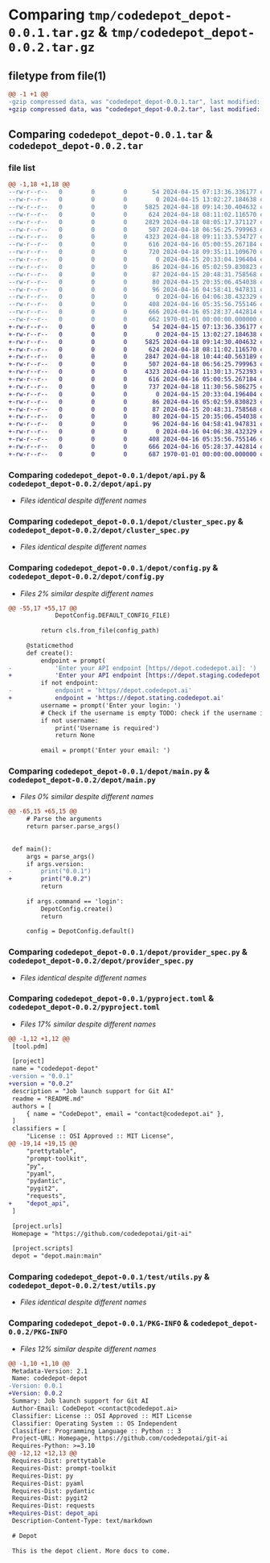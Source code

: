 # Comparing `tmp/codedepot_depot-0.0.1.tar.gz` & `tmp/codedepot_depot-0.0.2.tar.gz`

## filetype from file(1)

```diff
@@ -1 +1 @@
-gzip compressed data, was "codedepot_depot-0.0.1.tar", last modified: Thu Apr 18 09:35:11 2024, max compression
+gzip compressed data, was "codedepot_depot-0.0.2.tar", last modified: Thu Apr 18 11:30:56 2024, max compression
```

## Comparing `codedepot_depot-0.0.1.tar` & `codedepot_depot-0.0.2.tar`

### file list

```diff
@@ -1,18 +1,18 @@
--rw-r--r--   0        0        0       54 2024-04-15 07:13:36.336177 codedepot_depot-0.0.1/README.md
--rw-r--r--   0        0        0        0 2024-04-15 13:02:27.184638 codedepot_depot-0.0.1/depot/__init__.py
--rw-r--r--   0        0        0     5825 2024-04-18 09:14:30.404632 codedepot_depot-0.0.1/depot/api.py
--rw-r--r--   0        0        0      624 2024-04-18 08:11:02.116570 codedepot_depot-0.0.1/depot/cluster_spec.py
--rw-r--r--   0        0        0     2829 2024-04-18 08:05:17.371127 codedepot_depot-0.0.1/depot/config.py
--rw-r--r--   0        0        0      507 2024-04-18 06:56:25.799963 codedepot_depot-0.0.1/depot/jobfile.py
--rw-r--r--   0        0        0     4323 2024-04-18 09:11:33.534727 codedepot_depot-0.0.1/depot/main.py
--rw-r--r--   0        0        0      616 2024-04-16 05:00:55.267184 codedepot_depot-0.0.1/depot/provider_spec.py
--rw-r--r--   0        0        0      720 2024-04-18 09:35:11.109670 codedepot_depot-0.0.1/pyproject.toml
--rw-r--r--   0        0        0        0 2024-04-15 20:33:04.196404 codedepot_depot-0.0.1/test/__init__.py
--rw-r--r--   0        0        0       86 2024-04-16 05:02:59.830823 codedepot_depot-0.0.1/test/resources/cluster_test.yaml
--rw-r--r--   0        0        0       87 2024-04-15 20:48:31.758568 codedepot_depot-0.0.1/test/resources/config.json
--rw-r--r--   0        0        0       80 2024-04-15 20:35:06.454038 codedepot_depot-0.0.1/test/resources/local_cred.json
--rw-r--r--   0        0        0       96 2024-04-16 04:58:41.947831 codedepot_depot-0.0.1/test/resources/provider_test.yaml
--rw-r--r--   0        0        0        0 2024-04-16 04:06:38.432329 codedepot_depot-0.0.1/test/test_client.py
--rw-r--r--   0        0        0      408 2024-04-16 05:35:56.755146 codedepot_depot-0.0.1/test/test_provider.py
--rw-r--r--   0        0        0      666 2024-04-16 05:28:37.442814 codedepot_depot-0.0.1/test/utils.py
--rw-r--r--   0        0        0      662 1970-01-01 00:00:00.000000 codedepot_depot-0.0.1/PKG-INFO
+-rw-r--r--   0        0        0       54 2024-04-15 07:13:36.336177 codedepot_depot-0.0.2/README.md
+-rw-r--r--   0        0        0        0 2024-04-15 13:02:27.184638 codedepot_depot-0.0.2/depot/__init__.py
+-rw-r--r--   0        0        0     5825 2024-04-18 09:14:30.404632 codedepot_depot-0.0.2/depot/api.py
+-rw-r--r--   0        0        0      624 2024-04-18 08:11:02.116570 codedepot_depot-0.0.2/depot/cluster_spec.py
+-rw-r--r--   0        0        0     2847 2024-04-18 10:44:40.563189 codedepot_depot-0.0.2/depot/config.py
+-rw-r--r--   0        0        0      507 2024-04-18 06:56:25.799963 codedepot_depot-0.0.2/depot/jobfile.py
+-rw-r--r--   0        0        0     4323 2024-04-18 11:30:13.752393 codedepot_depot-0.0.2/depot/main.py
+-rw-r--r--   0        0        0      616 2024-04-16 05:00:55.267184 codedepot_depot-0.0.2/depot/provider_spec.py
+-rw-r--r--   0        0        0      737 2024-04-18 11:30:56.586275 codedepot_depot-0.0.2/pyproject.toml
+-rw-r--r--   0        0        0        0 2024-04-15 20:33:04.196404 codedepot_depot-0.0.2/test/__init__.py
+-rw-r--r--   0        0        0       86 2024-04-16 05:02:59.830823 codedepot_depot-0.0.2/test/resources/cluster_test.yaml
+-rw-r--r--   0        0        0       87 2024-04-15 20:48:31.758568 codedepot_depot-0.0.2/test/resources/config.json
+-rw-r--r--   0        0        0       80 2024-04-15 20:35:06.454038 codedepot_depot-0.0.2/test/resources/local_cred.json
+-rw-r--r--   0        0        0       96 2024-04-16 04:58:41.947831 codedepot_depot-0.0.2/test/resources/provider_test.yaml
+-rw-r--r--   0        0        0        0 2024-04-16 04:06:38.432329 codedepot_depot-0.0.2/test/test_client.py
+-rw-r--r--   0        0        0      408 2024-04-16 05:35:56.755146 codedepot_depot-0.0.2/test/test_provider.py
+-rw-r--r--   0        0        0      666 2024-04-16 05:28:37.442814 codedepot_depot-0.0.2/test/utils.py
+-rw-r--r--   0        0        0      687 1970-01-01 00:00:00.000000 codedepot_depot-0.0.2/PKG-INFO
```

### Comparing `codedepot_depot-0.0.1/depot/api.py` & `codedepot_depot-0.0.2/depot/api.py`

 * *Files identical despite different names*

### Comparing `codedepot_depot-0.0.1/depot/cluster_spec.py` & `codedepot_depot-0.0.2/depot/cluster_spec.py`

 * *Files identical despite different names*

### Comparing `codedepot_depot-0.0.1/depot/config.py` & `codedepot_depot-0.0.2/depot/config.py`

 * *Files 2% similar despite different names*

```diff
@@ -55,17 +55,17 @@
             DepotConfig.DEFAULT_CONFIG_FILE)
 
         return cls.from_file(config_path)
 
     @staticmethod
     def create():
         endpoint = prompt(
-            'Enter your API endpoint [https//depot.codedepot.ai]: ')
+            'Enter your API endpoint [https://depot.staging.codedepot.ai]: ')
         if not endpoint:
-            endpoint = 'https//depot.codedepot.ai'
+            endpoint = 'https://depot.stating.codedepot.ai'
         username = prompt('Enter your login: ')
         # Check if the username is empty TODO: check if the username is valid
         if not username:
             print('Username is required')
             return None
 
         email = prompt('Enter your email: ')
```

### Comparing `codedepot_depot-0.0.1/depot/main.py` & `codedepot_depot-0.0.2/depot/main.py`

 * *Files 0% similar despite different names*

```diff
@@ -65,15 +65,15 @@
     # Parse the arguments
     return parser.parse_args()
 
 
 def main():
     args = parse_args()
     if args.version:
-        print("0.0.1")
+        print("0.0.2")
         return
 
     if args.command == 'login':
         DepotConfig.create()
         return
 
     config = DepotConfig.default()
```

### Comparing `codedepot_depot-0.0.1/depot/provider_spec.py` & `codedepot_depot-0.0.2/depot/provider_spec.py`

 * *Files identical despite different names*

### Comparing `codedepot_depot-0.0.1/pyproject.toml` & `codedepot_depot-0.0.2/pyproject.toml`

 * *Files 17% similar despite different names*

```diff
@@ -1,12 +1,12 @@
 [tool.pdm]
 
 [project]
 name = "codedepot-depot"
-version = "0.0.1"
+version = "0.0.2"
 description = "Job launch support for Git AI"
 readme = "README.md"
 authors = [
     { name = "CodeDepot", email = "contact@codedepot.ai" },
 ]
 classifiers = [
     "License :: OSI Approved :: MIT License",
@@ -19,14 +19,15 @@
     "prettytable",
     "prompt-toolkit",
     "py",
     "pyaml",
     "pydantic",
     "pygit2",
     "requests",
+    "depot_api",
 ]
 
 [project.urls]
 Homepage = "https://github.com/codedepotai/git-ai"
 
 [project.scripts]
 depot = "depot.main:main"
```

### Comparing `codedepot_depot-0.0.1/test/utils.py` & `codedepot_depot-0.0.2/test/utils.py`

 * *Files identical despite different names*

### Comparing `codedepot_depot-0.0.1/PKG-INFO` & `codedepot_depot-0.0.2/PKG-INFO`

 * *Files 12% similar despite different names*

```diff
@@ -1,10 +1,10 @@
 Metadata-Version: 2.1
 Name: codedepot-depot
-Version: 0.0.1
+Version: 0.0.2
 Summary: Job launch support for Git AI
 Author-Email: CodeDepot <contact@codedepot.ai>
 Classifier: License :: OSI Approved :: MIT License
 Classifier: Operating System :: OS Independent
 Classifier: Programming Language :: Python :: 3
 Project-URL: Homepage, https://github.com/codedepotai/git-ai
 Requires-Python: >=3.10
@@ -12,12 +12,13 @@
 Requires-Dist: prettytable
 Requires-Dist: prompt-toolkit
 Requires-Dist: py
 Requires-Dist: pyaml
 Requires-Dist: pydantic
 Requires-Dist: pygit2
 Requires-Dist: requests
+Requires-Dist: depot_api
 Description-Content-Type: text/markdown
 
 # Depot
 
 This is the depot client. More docs to come.
```

